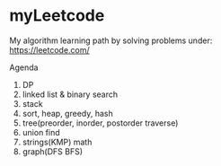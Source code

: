 # myLeetcode

My algorithm learning path by solving problems under: https://leetcode.com/

Agenda
1. DP
2. linked list & binary search 
3. stack
4. sort, heap, greedy, hash
5. tree(preorder, inorder, postorder traverse)
6. union find
6. strings(KMP) math
7. graph(DFS BFS)
